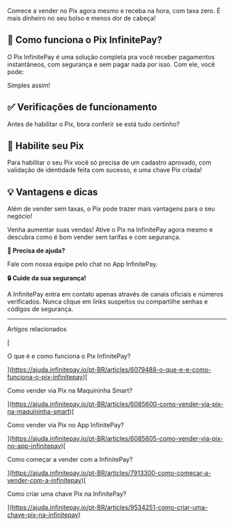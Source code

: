 Comece a vender no Pix agora mesmo e receba na hora, com taxa zero. É mais dinheiro no seu bolso e menos dor de cabeça!

## **🔎 Como funciona o Pix InfinitePay?**

O Pix InfinitePay é uma solução completa pra você receber pagamentos instantâneos, com segurança e sem pagar nada por isso. Com ele, você pode:

Simples assim!

## **✅ Verificações de funcionamento**

Antes de habilitar o Pix, bora conferir se está tudo certinho?

## **🔧 Habilite seu Pix**

Para habilitar o seu Pix você só precisa de um cadastro aprovado, com validação de identidade feita com sucesso, e uma chave Pix criada!

## **💡 Vantagens e dicas**

Além de vender sem taxas, o Pix pode trazer mais vantagens para o seu negócio!

Venha aumentar suas vendas! Ative o Pix na InfinitePay agora mesmo e descubra como é bom vender sem tarifas e com segurança.

**🔔 Precisa de ajuda?**

Fale com nossa equipe pelo chat no App InfinitePay.

**🔒 Cuide da sua segurança!**

A InfinitePay entra em contato apenas através de canais oficiais e números verificados. Nunca clique em links suspeitos ou compartilhe senhas e códigos de segurança.

___

Artigos relacionados

[

O que é e como funciona o Pix InfinitePay?

](https://ajuda.infinitepay.io/pt-BR/articles/6079488-o-que-e-e-como-funciona-o-pix-infinitepay)[

Como vender via Pix na Maquininha Smart?

](https://ajuda.infinitepay.io/pt-BR/articles/6085600-como-vender-via-pix-na-maquininha-smart)[

Como vender via Pix no App InfinitePay?

](https://ajuda.infinitepay.io/pt-BR/articles/6085605-como-vender-via-pix-no-app-infinitepay)[

Como começar a vender com a InfinitePay?

](https://ajuda.infinitepay.io/pt-BR/articles/7913300-como-comecar-a-vender-com-a-infinitepay)[

Como criar uma chave Pix na InfinitePay?

](https://ajuda.infinitepay.io/pt-BR/articles/9534251-como-criar-uma-chave-pix-na-infinitepay)